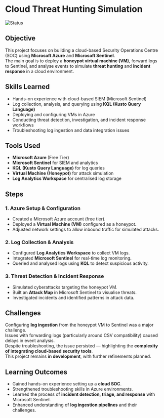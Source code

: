 # Cloud Threat Hunting Simulation
![Status](https://img.shields.io/badge/status-In%20Development-yellow)

## Objective
This project focuses on building a cloud-based Security Operations Centre (SOC) using **Microsoft Azure** and **Microsoft Sentinel**.  
The main goal is to deploy a **honeypot virtual machine (VM)**, forward logs to Sentinel, and analyse events to simulate **threat hunting** and **incident response** in a cloud environment.

## Skills Learned
- Hands-on experience with cloud-based SIEM (Microsoft Sentinel)  
- Log collection, analysis, and querying using **KQL (Kusto Query Language)**  
- Deploying and configuring VMs in Azure  
- Conducting threat detection, investigation, and incident response workflows  
- Troubleshooting log ingestion and data integration issues  

## Tools Used
- **Microsoft Azure** (Free Tier)  
- **Microsoft Sentinel** for SIEM and analytics  
- **KQL (Kusto Query Language)** for log queries  
- **Virtual Machine (Honeypot)** for attack simulation  
- **Log Analytics Workspace** for centralised log storage  

## Steps

### 1. Azure Setup & Configuration
- Created a Microsoft Azure account (free tier).  
- Deployed a **Virtual Machine (VM)** configured as a honeypot.  
- Adjusted network settings to allow inbound traffic for simulated attacks.  

### 2. Log Collection & Analysis
- Configured **Log Analytics Workspace** to collect VM logs.  
- Integrated **Microsoft Sentinel** for real-time log monitoring.  
- Queried and analysed logs using **KQL** to detect suspicious activity.  

### 3. Threat Detection & Incident Response
- Simulated cyberattacks targeting the honeypot VM.  
- Built an **Attack Map** in Microsoft Sentinel to visualise threats.  
- Investigated incidents and identified patterns in attack data.  

## Challenges
Configuring **log ingestion** from the honeypot VM to Sentinel was a major challenge.  
Issues with forwarding logs (particularly around CSV compatibility) caused delays in event analysis.  
Despite troubleshooting, the issue persisted — highlighting the **complexity of integrating cloud-based security tools**.  
This project remains **in development**, with further refinements planned.  

## Learning Outcomes
- Gained hands-on experience setting up a **cloud SOC**.  
- Strengthened troubleshooting skills in Azure environments.  
- Learned the process of **incident detection, triage, and response** with Microsoft Sentinel.  
- Enhanced understanding of **log ingestion pipelines** and their challenges.  
